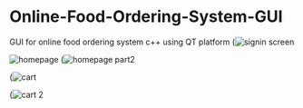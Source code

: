 # Online-Food-Ordering-System-GUI
GUI for online food ordering system c++ using QT platform
(![signin screen](https://user-images.githubusercontent.com/100274164/233055127-9837d6e5-eab4-49af-8552-de174fcf758f.jpeg)

![homepage](https://user-images.githubusercontent.com/100274164/233055032-90ee126e-634a-43fd-b3e8-c405cc03a9c8.jpeg)
(![homepage part2](https://user-images.githubusercontent.com/100274164/233055284-8412039b-ea4e-44da-8281-52a1e78e743b.jpeg)

(![cart](https://user-images.githubusercontent.com/100274164/233055345-082cae13-efc8-4147-babf-2ad366054ead.jpeg)

(![cart 2](https://user-images.githubusercontent.com/100274164/233055422-294ab77b-3603-4a3b-9c27-e507c8598b07.jpeg)

